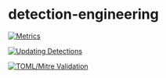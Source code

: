 # detection-engineering

[![Metrics](https://github.com/inflamedpitbull/detection-engineering/actions/workflows/metrics.yml/badge.svg)](https://github.com/inflamedpitbull/detection-engineering/actions/workflows/metrics.yml)

[![Updating Detections](https://github.com/inflamedpitbull/detection-engineering/actions/workflows/updated_detections.yml/badge.svg)](https://github.com/inflamedpitbull/detection-engineering/actions/workflows/updated_detections.yml)

[![TOML/Mitre Validation](https://github.com/inflamedpitbull/detection-engineering/actions/workflows/toml_mitre_validation.yml/badge.svg)](https://github.com/inflamedpitbull/detection-engineering/actions/workflows/toml_mitre_validation.yml)
